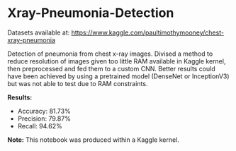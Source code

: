 # Xray-Pneumonia-Detection

Datasets available at: https://www.kaggle.com/paultimothymooney/chest-xray-pneumonia

Detection of pneumonia from chest x-ray images. Divised a method to reduce resolution of images given too little RAM available in Kaggle kernel, then preprocessed and fed them to a custom CNN. Better results could have been achieved by using a pretrained model (DenseNet or InceptionV3) but was not able to test due to RAM constraints.

**Results:** 
- Accuracy: 81.73%
- Precision: 79.87%
- Recall: 94.62%

**Note:** This notebook was produced within a Kaggle kernel.
